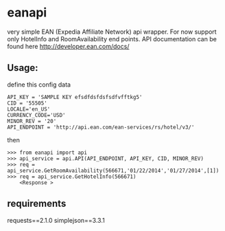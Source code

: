 eanapi
======

very simple EAN (Expedia Affiliate Network)  api wrapper. For now support only HotelInfo and RoomAvailability end points. API documentation can be found here http://developer.ean.com/docs/

Usage:
-------

define this config data 

    API_KEY = 'SAMPLE KEY efsdfdsfdsfsdfvfftkg5' 
    CID = '55505' 
    LOCALE='en_US' 
    CURRENCY_CODE='USD' 
    MINOR_REV = '20' 
    API_ENDPOINT = 'http://api.ean.com/ean-services/rs/hotel/v3/'

then

    >>> from eanapi import api
    >>> api_service = api.API(API_ENDPOINT, API_KEY, CID, MINOR_REV)
    >>> req = api_service.GetRoomAvailability(566671,'01/22/2014','01/27/2014',[1])
    >>> req = api_service.GetHotelInfo(566671)
        <Response >





requirements
------------

requests==2.1.0
simplejson==3.3.1
